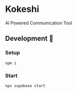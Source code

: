 # Kokeshi

AI Powered Communication Tool

## Development 👷

### Setup

```shell
npm i
```

### Start

```shell
npx supabase start
```
